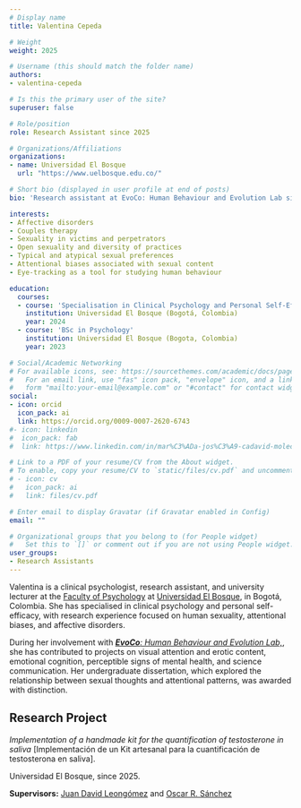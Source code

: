 ```yaml
---
# Display name
title: Valentina Cepeda

# Weight
weight: 2025

# Username (this should match the folder name)
authors:
- valentina-cepeda

# Is this the primary user of the site?
superuser: false

# Role/position
role: Research Assistant since 2025

# Organizations/Affiliations
organizations:
- name: Universidad El Bosque
  url: "https://www.uelbosque.edu.co/"

# Short bio (displayed in user profile at end of posts)
bio: 'Research assistant at EvoCo: Human Behaviour and Evolution Lab since 2025.'

interests:
- Affective disorders
- Couples therapy
- Sexuality in victims and perpetrators
- Open sexuality and diversity of practices
- Typical and atypical sexual preferences
- Attentional biases associated with sexual content
- Eye-tracking as a tool for studying human behaviour

education:
  courses:
  - course: 'Specialisation in Clinical Psychology and Personal Self-Efficacy'
    institution: Universidad El Bosque (Bogotá, Colombia)
    year: 2024
  - course: 'BSc in Psychology'
    institution: Universidad El Bosque (Bogota, Colombia)
    year: 2023

# Social/Academic Networking
# For available icons, see: https://sourcethemes.com/academic/docs/page-builder/#icons
#   For an email link, use "fas" icon pack, "envelope" icon, and a link in the
#   form "mailto:your-email@example.com" or "#contact" for contact widget.
social:
- icon: orcid
  icon_pack: ai
  link: https://orcid.org/0009-0007-2620-6743
#- icon: linkedin
#  icon_pack: fab
#  link: https://www.linkedin.com/in/mar%C3%ADa-jos%C3%A9-cadavid-molecular-biology/

# Link to a PDF of your resume/CV from the About widget.
# To enable, copy your resume/CV to `static/files/cv.pdf` and uncomment the lines below.
# - icon: cv
#   icon_pack: ai
#   link: files/cv.pdf

# Enter email to display Gravatar (if Gravatar enabled in Config)
email: ""

# Organizational groups that you belong to (for People widget)
#   Set this to `[]` or comment out if you are not using People widget.
user_groups:
- Research Assistants
---
```


Valentina is a clinical psychologist, research assistant, and university lecturer at the [Faculty of Psychology](https://www.unbosque.edu.co/psicologia) at [Universidad El Bosque](https://www.unbosque.edu.co/), in Bogotá, Colombia. She has specialised in clinical psychology and personal self-efficacy, with research experience focused on human sexuality, attentional biases, and affective disorders.

During her involvement with [***EvoCo**: Human Behaviour and Evolution Lab,*](/en/team/), she has contributed to projects on visual attention and erotic content, emotional cognition, perceptible signs of mental health, and science communication. Her undergraduate dissertation, which explored the relationship between sexual thoughts and attentional patterns, was awarded with distinction.

## **Research Project** 

*Implementation of a handmade kit for the quantification of testosterone in saliva* [Implementación de un Kit artesanal para la cuantificación de testosterona en saliva].

Universidad El Bosque, since 2025.

**Supervisors:** [Juan David Leongómez](/en/#about) and [Oscar R. Sánchez](/en/author/oscar-r.-sanchez/)
